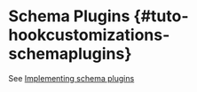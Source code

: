 # Schema Plugins {#tuto-hookcustomizations-schemaplugins}

See [Implementing schema plugins](/customizing-application/implementing-a-schema-plugin.md)
